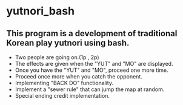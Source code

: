 # yutnori_bash

## This program is a development of traditional Korean play yutnori using bash.

- Two people are going on.(1p , 2p)
- The effects are given when the "YUT" and "MO" are displayed.
- Once you have the "YUT" and "MO", proceed one more time.
- Proceed once more when you catch the opponent.
- Implementing "BACK DO" functionality.
- Implement a "sewer rule" that can jump the map at random.
- Special ending credit implementation.
